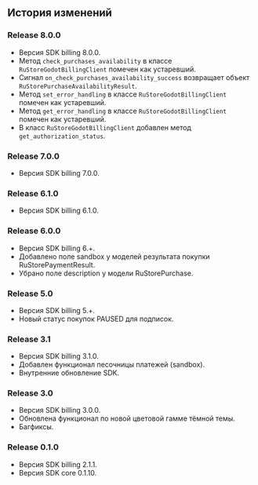 ## История изменений

### Release 8.0.0
- Версия SDK billing 8.0.0.
- Метод `check_purchases_availability` в классе `RuStoreGodotBillingClient` помечен как устаревший.
- Сигнал `on_check_purchases_availability_success` возвращает объект `RuStorePurchaseAvailabilityResult`.
- Метод `set_error_handling` в классе `RuStoreGodotBillingClient` помечен как устаревший.
- Метод `get_error_handling` в классе `RuStoreGodotBillingClient` помечен как устаревший.
- В класс `RuStoreGodotBillingClient` добавлен метод `get_authorization_status`.

### Release 7.0.0
- Версия SDK billing 7.0.0.

### Release 6.1.0
- Версия SDK billing 6.1.0.

### Release 6.0.0
- Версия SDK billing 6.+.
- Добавлено поле sandbox у моделей результата покупки RuStorePaymentResult.
- Убрано поле description у модели RuStorePurchase.

### Release 5.0
- Версия SDK billing 5.+.
- Новый статус покупок PAUSED для подписок.

### Release 3.1
- Версия SDK billing 3.1.0.
- Добавлен функционал песочницы платежей (sandbox).
- Внутренние обновление SDK.

### Release 3.0
- Версия SDK billing 3.0.0.
- Обновлена функционал по новой цветовой гамме тёмной темы.
- Багфиксы.

### Release 0.1.0
- Версия SDK billing 2.1.1.
- Версия SDK core 0.1.10.
